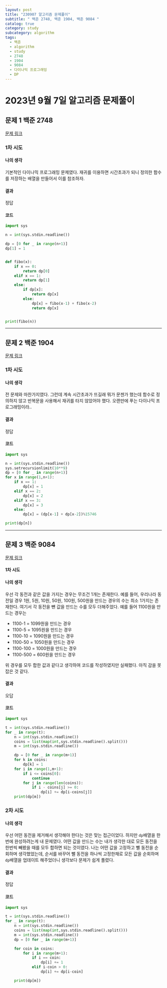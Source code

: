 ```yaml
---
layout: post
title: "230907 알고리즘 문제풀이"
subtitle: " 백준 2748, 백준 1904, 백준 9084 "
catalog: true
category: study
subcategory: algorithm
tags:
  - 백준
  - algorithm
  - study
  - 2748
  - 1904
  - 9084
  - 다이나믹 프로그래밍
  - DP
---
```


# 2023년 9월 7일 알고리즘 문제풀이

## 문제 1 백준 2748

[문제 링크](https://www.acmicpc.net/problem/2748)

### 1차 시도

#### 나의 생각

기본적인 다이나믹 프로그래밍 문제였다. 재귀를 이용하면 시간초과가 되니 정의한 함수를 저장하는 배열을 만들어서 이를 참조하자.

#### 결과

정답

#### 코드

```python
import sys

n = int(sys.stdin.readline())

dp = [0 for _ in range(n+1)]
dp[1] = 1


def fibo(x):
    if x == 0:
        return dp[0]
    elif x == 1:
        return dp[1]
    else:
        if dp[x]:
            return dp[x]
        else:
            dp[x] = fibo(x-1) + fibo(x-2)
            return dp[x]


print(fibo(n))

```

---

## 문제 2 백준 1904

[문제 링크](https://www.acmicpc.net/problem/1904)

### 1차 시도

#### 나의 생각

전 문제와 마찬가지였다. 그런데 계속 시간초과가 뜨길래 뭐가 문젠가 했는데 함수로 정의하지 않고 반복문을 사용해서 재귀를 타지 않았어야 했다. 오랜만에 푸는 다이나믹 프로그래밍이라..

#### 결과

정답

#### 코드

```python
import sys

n = int(sys.stdin.readline())
sys.setrecursionlimit(10**9)
dp = [0 for _ in range(n+1)]
for x in range(1,n+1):
    if x == 1:
        dp[x] = 1
    elif x == 2:
        dp[x] = 2
    elif x == 3:
        dp[x] = 3
    else:
        dp[x] = (dp[x-1] + dp[x-2])%15746

print(dp[n])
```

---

## 문제 3 백준 9084

[문제 링크](https://www.acmicpc.net/problem/9084)

#### 1차 시도

#### 나의 생각

우선 각 동전과 같은 값을 가지는 경우는 무조건 1개는 존재한다. 예를 들어, 우리나라 동전일 경우 1원, 5원, 10원, 50원, 100원, 500원을 만드는 경우의 수는 최소 1가지는 존재한다. 여기서 각 동전을 뺸 값을 만드는 수를 모두 더해주었다. 예를 들어 1100원을 만드는 경우는

- 1100-1 = 1099원을 만드는 경우
- 1100-5 = 1095원을 만드는 경우
- 1100-10 = 1090원을 만드는 경우
- 1100-50 = 1050원을 만드는 경우
- 1100-100 = 1000원을 만드는 경우
- 1100-500 = 600원을 만드는 경우

위 경우를 모두 합한 값과 같다고 생각하여 코드를 작성하였지만 실패했다. 아직 감을 못잡은 것 같다.

#### 결과

오답

#### 코드

```python
import sys

t = int(sys.stdin.readline())
for _ in range(t):
    n = int(sys.stdin.readline())
    coins = list(map(int,sys.stdin.readline().split()))
    m = int(sys.stdin.readline())

    dp = [0 for _ in range(m+1)]
    for k in coins:
        dp[k] = 1
    for i in range(1,m+1):
        if i <= coins[0]:
            continue
        for j in range(len(coins)):
            if i - coins[j] >= 0:
                dp[i] += dp[i-coins[j]]
    print(dp[m])
```

### 2차 시도

#### 나의 생각

우선 어떤 동전을 제거해서 생각해야 한다는 것은 맞는 접근이었다. 하지만 `dp`배열을 한번에 완성하려는게 내 문제였다. 어떤 값을 만드는 수는 내가 생각한 대로 모든 동전을 한번씩 빼봤을 때를 모두 합하면 되는 것이였다. 나는 어떤 값을 고정하고 뺼 동전을 순회하며 생각했었는데, 순서를 바꾸어 뺄 동전을 하나씩 고정한채로 모든 값을 순회하며 `dp`배열을 업데이트 해주었더니 생각보다 문제가 쉽게 풀렸다.

#### 결과

정답

#### 코드

```python
import sys

t = int(sys.stdin.readline())
for _ in range(t):
    n = int(sys.stdin.readline())
    coins = list(map(int,sys.stdin.readline().split()))
    m = int(sys.stdin.readline())
    dp = [0 for _ in range(m+1)]

    for coin in coins:
        for i in range(m+1):
            if i == coin:
                dp[i] += 1
            elif i-coin > 0:
                dp[i] += dp[i-coin]

    print(dp[m])
```
